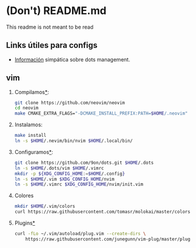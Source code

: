 # (Don't) README.md
This readme is not meant to be read

## Links útiles para configs
* [Información][dotfiles management] simpática sobre dots management.

[dotfiles management]: http://www.anishathalye.com/2014/08/03/managing-your-dotfiles/

## vim
1. Compilamos[*][Install to custom location]:

    ```bash
    git clone https://github.com/neovim/neovim
    cd neovim
    make CMAKE_EXTRA_FLAGS="-DCMAKE_INSTALL_PREFIX:PATH=$HOME/.neovim"
    ```

2. Instalamos:

    ```bash
    make install
    ln -s $HOME/.nevim/bin/nvim $HOME/.local/bin/
    ```

3. Configuramos[*][nvim from vim]:

    ```bash
    git clone https://github.com/9on/dots.git $HOME/.dots
    ln -s $HOME/.dots/vim $HOME/.vimrc
    mkdir -p ${XDG_CONFIG_HOME:=$HOME/.config}
    ln -s $HOME/.vim $XDG_CONFIG_HOME/nvim
    ln -s $HOME/.vimrc $XDG_CONFIG_HOME/nvim/init.vim
    ```

4. Colores

    ```bash
    mkdir $HOME/.vim/colors
    curl https://raw.githubusercontent.com/tomasr/molokai/master/colors/molokai.vim >  $HOME/.vim/colors/molokai.vim
    ```

5. Plugins[*][vim plug installation]
    ```bash
    curl -fLo ~/.vim/autoload/plug.vim --create-dirs \
        https://raw.githubusercontent.com/junegunn/vim-plug/master/plug.vim
    ```

[Install to custom location]:https://github.com/neovim/neovim/wiki/Installing-Neovim#install-to-custom-location
[nvim from vim]:https://neovim.io/doc/user/nvim_from_vim.html
[vim plug installation]:https://github.com/junegunn/vim-plug#installation

